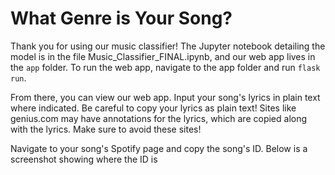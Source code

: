 # What Genre is Your Song? 


Thank you for using our music classifier! The Jupyter notebook detailing the model is in the file Music_Classifier_FINAL.ipynb, and our web app lives in the `app` folder. To run the web app, navigate to the app folder and run `flask run`. 

From there, you can view our web app. Input your song's lyrics in plain text where indicated. Be careful to copy your lyrics as plain text! Sites like genius.com may have annotations for the lyrics, which are copied along with the lyrics. Make sure to avoid these sites!

Navigate to your song's Spotify page and copy the song's ID. Below is a screenshot showing where the ID is

